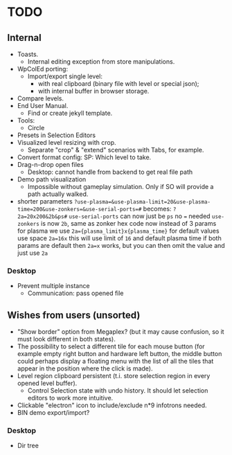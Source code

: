 # TODO

## Internal

- Toasts.
  - Internal editing exception from store manipulations.
- WpColEd porting:
  - Import/export single level:
    - with real clipboard (binary file with level or special json);
    - with internal buffer in browser storage.
- Compare levels.
- End User Manual.
  - Find or create jekyll template.
- Tools:
  - Circle
- Presets in Selection Editors
- Visualized level resizing with crop.
  - Separate "crop" & "extend" scenarios with Tabs, for example.
- Convert format config: SP: Which level to take.
- Drag-n-drop open files
  - Desktop: cannot handle from backend to get real file path
- Demo path visualization
  - Impossible without gameplay simulation. Only if SO will provide a path
    actually walked.
- shorter parameters
  `?use-plasma=&use-plasma-limit=20&use-plasma-time=200&use-zonkers=&use-serial-ports=#`
  becomes:
  `?2a=20x200&2b&ps#`
  `use-serial-ports` can now just be `ps`
  no `=` needed
  `use-zonkers` is now `2b`, same as zonker hex code
  now instead of 3 params for plasma we use
  `2a={plasma_limit}x{plasma_time}`
  for default values use space
  `2a=16x`
  this will use limit of `16` and default plasma time
  if both params are default then `2a=x` works, but you can then omit the value
  and just use `2a`

### Desktop

- Prevent multiple instance
  - Communication: pass opened file

## Wishes from users (unsorted)

- "Show border" option from Megaplex? (but it may cause confusion, so it must
  look different in both states).
- The possibility to select a different tile for each mouse button (for example
  empty right button and hardware left button, the middle button could perhaps
  display a floating menu with the list of all the tiles that appear in the
  position where the click is made).
- Level region clipboard persistent (t.i. store selection region in every opened
  level buffer).
  - Control Selection state with undo history. It should let selection editors
    to work more intuitive.
- Clickable "electron" icon to include/exclude n\*9 infotrons needed.
- BIN demo export/import?

### Desktop

- Dir tree
